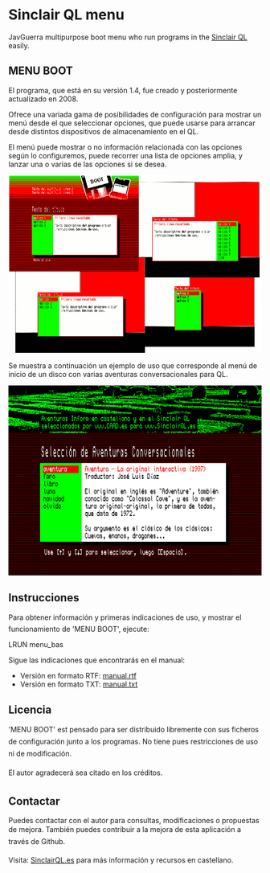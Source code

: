 # Sinclair QL menu
JavGuerra multipurpose boot menu who run programs in the [Sinclair QL](https://en.wikipedia.org/wiki/Sinclair_QL "Sinclair QL info") easily.


## MENU BOOT

El programa, que está en su versión 1.4, fue creado y posteriormente actualizado en 2008.

Ofrece una variada gama de posibilidades de configuración para mostrar un menú desde el que seleccionar opciones, que puede usarse para arrancar desde distintos dispositivos de almacenamiento en el QL.

El menú puede mostrar o no información relacionada con las opciones según lo configuremos, puede recorrer una lista de opciones amplia, y lanzar una o varias de las opciones si se desea.

![](IMG/configuraciones.png "Configuraciones")

Se muestra a continuación un ejemplo de uso que corresponde al menú de inicio de un disco con varias aventuras conversacionales para QL.

![](IMG/ejemplo.png "Ejemplo")


## Instrucciones

Para obtener información y primeras indicaciones de uso, y mostrar el funcionamiento de 'MENU BOOT', ejecute:

LRUN menu_bas

Sigue las indicaciones que encontrarás en el manual:

* Versión en formato RTF: [manual.rtf](MENU_ES/MAN/manual.rtf "manual.rtf")
* Versión en formato TXT: [manual.txt](MENU_ES/MAN/manual.txt "manual.txt")


## Licencia

'MENU BOOT' est pensado para ser distribuido libremente con sus ficheros de configuración junto a los programas. No tiene pues restricciones de uso ni de modificación.

El autor agradecerá sea citado en los créditos.


## Contactar

Puedes contactar con el autor para consultas, modificaciones o propuestas de mejora.
También puedes contribuir a la mejora de esta aplicación a través de Github.



Visita: [SinclairQL.es](http://sinclairql.es "Sinclair QL Recursos en Castellano") para más información y recursos en castellano.